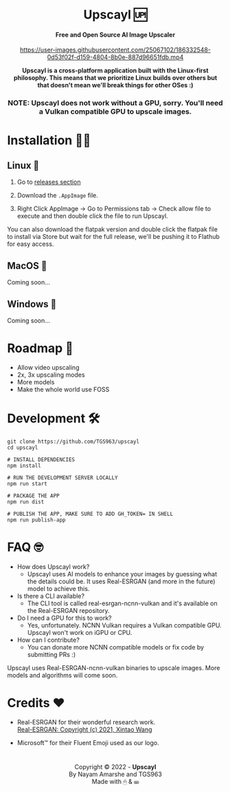 <div align="center">

# Upscayl 🆙

#### Free and Open Source AI Image Upscaler

https://user-images.githubusercontent.com/25067102/186332548-0d53f02f-d159-4804-8b0e-887d96651fdb.mp4

**Upscayl is a cross-platform application built with the Linux-first philosophy. This means that we prioritize Linux builds over others but that doesn't mean we'll break things for other OSes :)**

### NOTE: Upscayl does not work without a GPU, sorry. You'll need a Vulkan compatible GPU to upscale images.

</div>

# Installation 👨‍💻

## Linux 🐧

1. Go to [releases section](https://github.com/TGS963/upscayl/releases/latest)

2. Download the `.AppImage` file.

3. Right Click AppImage -> Go to Permissions tab -> Check allow file to execute and then double click the file to run Upscayl.

You can also download the flatpak version and double click the flatpak file to install via Store but wait for the full release, we'll be pushing it to Flathub for easy access.

## MacOS 🍎

Coming soon...

## Windows 🐌

Coming soon...

# Roadmap 🤫

- Allow video upscaling
- 2x, 3x upscaling modes
- More models
- Make the whole world use FOSS

# Development 🛠

```
git clone https://github.com/TGS963/upscayl
cd upscayl

# INSTALL DEPENDENCIES
npm install

# RUN THE DEVELOPMENT SERVER LOCALLY
npm run start

# PACKAGE THE APP
npm run dist

# PUBLISH THE APP, MAKE SURE TO ADD GH_TOKEN= IN SHELL
npm run publish-app
```

# FAQ 🤓

- How does Upscayl work?
  - Upscayl uses AI models to enhance your images by guessing what the details could be. It uses Real-ESRGAN (and more in the future) model to achieve this.
- Is there a CLI available?
  - The CLI tool is called real-esrgan-ncnn-vulkan and it's available on the Real-ESRGAN repository.
- Do I need a GPU for this to work?
  - Yes, unfortunately. NCNN Vulkan requires a Vulkan compatible GPU. Upscayl won't work on iGPU or CPU.
- How can I contribute?
  - You can donate more NCNN compatible models or fix code by submitting PRs :)

Upscayl uses Real-ESRGAN-ncnn-vulkan binaries to upscale images. More models and algorithms will come soon.

# Credits ❤

- Real-ESRGAN for their wonderful research work.\
[Real-ESRGAN: Copyright (c) 2021, Xintao Wang](https://github.com/xinntao/Real-ESRGAN/)

- Microsoft™ for their Fluent Emoji used as our logo.

#

<div align="center">

Copyright © 2022 - **Upscayl**\
By Nayam Amarshe and TGS963\
Made with 🖱 & ⌨

</div>
